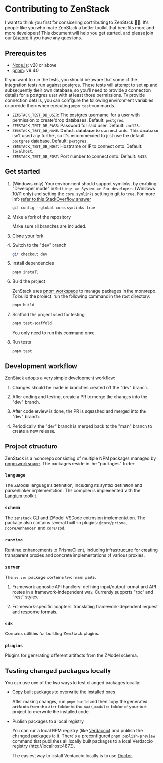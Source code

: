 # Contributing to ZenStack

I want to think you first for considering contributing to ZenStack 🙏🏻. It's people like you who make ZenStack a better toolkit that benefits more and more developers! This document will help you get started, and please join our [Discord](https://discord.gg/Ykhr738dUe) if you have any questions.

## Prerequisites

-   [Node.js](https://nodejs.org/): v20 or above
-   [pnpm](https://pnpm.io/): v9.4.0

If you want to run the tests, you should be aware that some of the integration tests run against postgres. These tests will attempt to set up and subsequently their own database, so you'll need to provide a connection details for a postgres user with at least those permissions. To provide connection details, you can configure the following environment variables or provide them when executing `pnpm test` commands.

-   `ZENSTACK_TEST_DB_USER`: The postgres username, for a user with permission to create/drop databases. Default: `postgres`.
-   `ZENSTACK_TEST_DB_PASS`: Password for said user. Default: `abc123`.
-   `ZENSTACK_TEST_DB_NAME`: Default database to connect onto. This database isn't used any further, so it's recommended to just use the default `postgres` database. Default: `postgres`.
-   `ZENSTACK_TEST_DB_HOST`: Hostname or IP to connect onto. Default: `localhost`.
-   `ZENSTACK_TEST_DB_PORT`: Port number to connect onto. Default: `5432`.

## Get started

1. (Windows only) Your environment should support symlinks, by enabling "Developer mode" in `Settings => System => For developers` (Windows 10/11 only) and setting the `core.symlinks` setting in git to `true`. For more info [refer to this StackOverflow answer](https://stackoverflow.com/questions/5917249/git-symbolic-links-in-windows/59761201#59761201).

    ```pwsh
    git config --global core.symlinks true
    ```

1. Make a fork of the repository

    Make sure all branches are included.

1. Clone your fork

1. Switch to the "dev" branch

    ```bash
    git checkout dev
    ```

1. Install dependencies

    ```bash
    pnpm install
    ```

1. Build the project

    ZenStack uses [pnpm workspace](https://pnpm.io/workspaces) to manage packages in the monorepo. To build the project, run the following command in the root directory:

    ```bash
    pnpm build
    ```

1. Scaffold the project used for testing

    ```bash
    pnpm test-scaffold
    ```

    You only need to run this command once.

1. Run tests

    ```bash
    pnpm test
    ```

## Development workflow

ZenStack adopts a very simple development workflow:

1.  Changes should be made in branches created off the "dev" branch.

1.  After coding and testing, create a PR to merge the changes into the "dev" branch.

1.  After code review is done, the PR is squashed and merged into the "dev" branch.

1.  Periodically, the "dev" branch is merged back to the "main" branch to create a new release.

## Project structure

ZenStack is a monorepo consisting of multiple NPM packages managed by [pnpm workspace](https://pnpm.io/workspaces). The packages reside in the "packages" folder:

### `language`

The ZModel language's definition, including its syntax definition and parser/linker implementation. The compiler is implemented with the [Langium](https://github.com/langium/langium) toolkit.

### `schema`

The `zenstack` CLI and ZModel VSCode extension implementation. The package also contains several built-in plugins: `@core/prisma`, `@core/enhancer`, and `core/zod`.

### `runtime`

Runtime enhancements to PrismaClient, including infrastructure for creating transparent proxies and concrete implementations of various proxies.

### `server`

The `server` package contains two main parts:

1. Framework-agnostic API handlers: defining input/output format and API routes in a framework-independent way. Currently supports "rpc" and "rest" styles.

1. Framework-specific adapters: translating framework-dependent request and response formats.

### `sdk`

Contains utilities for building ZenStack plugins.

### `plugins`

Plugins for generating different artifacts from the ZModel schema.

## Testing changed packages locally

You can use one of the two ways to test changed packages locally:

-   Copy built packages to overwrite the installed ones

    After making changes, run `pnpm build` and then copy the generated artifacts from the `dist` folder to the `node_modules` folder of your test project to overwrite the installed code.

-   Publish packages to a local registry

    You can run a local NPM registry (like [Verdaccio](https://verdaccio.org/)) and publish the changed packages to it. There's a preconfigured `pnpm publish-preview` command that publishes all locally built packages to a local Verdaccio registry (http://localhost:4873).

    The easiest way to install Verdaccio locally is to use [Docker](https://verdaccio.org/docs/docker/).

